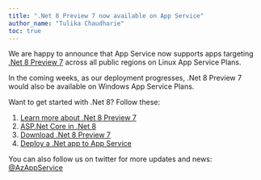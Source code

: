 ```yaml
---
title: ".Net 8 Preview 7 now available on App Service"
author_name: "Tulika Chaudharie"
toc: true
---
```


We are happy to announce that App Service now supports apps targeting [.Net 8 Preview 7](https://dotnet.microsoft.com/en-us/download/dotnet/8.0) across all public regions on Linux App Service Plans.

In the coming weeks, as our deployment progresses, .Net 8 Preview 7 would also be available on Windows App Service Plans.

Want to get started with .Net 8? Follow these:

1. [Learn more about .Net 8 Preview 7](https://devblogs.microsoft.com/dotnet/announcing-dotnet-8-preview-7/)
2. [ASP.Net Core in .Net 8](https://devblogs.microsoft.com/dotnet/asp-net-core-updates-in-dotnet-8-preview-7/)
3. [Download .Net 8 Preview 7](https://dotnet.microsoft.com/en-us/download/dotnet/8.0)
4. [Deploy a .Net app to App Service](https://docs.microsoft.com/azure/app-service/quickstart-dotnetcore?tabs=net60&pivots=development-environment-vs)

You can also follow us on twitter for more updates and news: [@AzAppService](https://twitter.com/AzAppService/)

